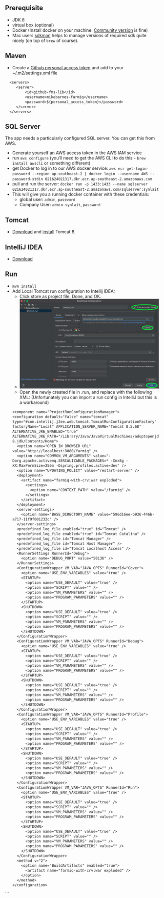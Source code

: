 ## Prerequisite
 - JDK 8
 - virtual box (optional)
 - Docker (Install docker on your machine. [Community version](https://docs.docker.com/install/) is fine)
 - Mac users [sdkman](https://sdkman.io/sdks) helps to manage versions of required sdk quite nicely (on top of `brew` of course). 
 
 ## Maven 
 - Create a [Github personal access token](https://docs.github.com/en/github/authenticating-to-github/keeping-your-account-and-data-secure/creating-a-personal-access-token) and add to your ~/.m2/settings.xml file 
  
 ```
   <servers>
      <server>
          <id>github-fms-lib</id>
          <username>mikebarnes-farmiq</username>
          <password>${personal_access_token}</password>
      </server>
   </servers>
 ```

## SQL Server
The app needs a particularly configured SQL server. You can get this from AWS.
* Generate yourself an AWS access token in the AWS IAM service
* run `aws configure` (you'll need to get the AWS CLI to do this - `brew install awscli` or something different)
* get Docker to log in to our AWS docker service: `aws ecr get-login-password --region ap-southeast-2 | docker login --username AWS --password-stdin 021624021317.dkr.ecr.ap-southeast-2.amazonaws.com`
* pull and run the server: `docker run -p 1433:1433 --name sqlserver 021624021317.dkr.ecr.ap-southeast-2.amazonaws.com/sqlserver:synlait`
* This will give you a running docker container with these credentials:
  * global user: `admin`, `password`
  * Company User: `admin-synlait`, `password`
  
## Tomcat
- [Download](https://apache.inspire.net.nz/tomcat/tomcat-8/v8.5.68/bin/apache-tomcat-8.5.68.tar.gz) and [install](https://codingexplained.com/dev-ops/mac/installing-tomcat-8-os-x-yosemite) Tomcat 8.

## IntelliJ IDEA

- [Download](https://www.jetbrains.com/idea/download)

## Run

- ```mvn install```
- Add Local Tomcat run configuration to Intellij IDEA:
  - Click store as project file, Done, and OK. 
  - ![store_as_project_file](images/store_as_project_file.png?raw=true "store_as_project_file")
  - Open the newly created file in .run, and replace with the following XML: (Unfortunately you can import a run config in IntelliJ but this is a workaround)
  ```
  <component name="ProjectRunConfigurationManager">
  <configuration default="false" name="tomcat" type="#com.intellij.j2ee.web.tomcat.TomcatRunConfigurationFactory" factoryName="Local" APPLICATION_SERVER_NAME="Tomcat 8.5.68" ALTERNATIVE_JRE_ENABLED="true" ALTERNATIVE_JRE_PATH="/Library/Java/JavaVirtualMachines/adoptopenjdk-8.jdk/Contents/Home">
    <option name="OPEN_IN_BROWSER_URL" value="http://localhost:8080/farmiq" />
    <option name="COMMON_VM_ARGUMENTS" value="-Dorg.apache.activemq.SERIALIZABLE_PACKAGES=* -Xmx8g -XX:MaxPermSize=256m -Dspring.profiles.active=dev" />
    <option name="UPDATING_POLICY" value="restart-server" />
    <deployment>
      <artifact name="farmiq-with-crv:war exploded">
        <settings>
          <option name="CONTEXT_PATH" value="/farmiq" />
        </settings>
      </artifact>
    </deployment>
    <server-settings>
      <option name="BASE_DIRECTORY_NAME" value="596d16ee-b936-446b-a717-11f9f001232c" />
    </server-settings>
    <predefined_log_file enabled="true" id="Tomcat" />
    <predefined_log_file enabled="true" id="Tomcat Catalina" />
    <predefined_log_file id="Tomcat Manager" />
    <predefined_log_file id="Tomcat Host Manager" />
    <predefined_log_file id="Tomcat Localhost Access" />
    <RunnerSettings RunnerId="Debug">
      <option name="DEBUG_PORT" value="50136" />
    </RunnerSettings>
    <ConfigurationWrapper VM_VAR="JAVA_OPTS" RunnerId="Cover">
      <option name="USE_ENV_VARIABLES" value="true" />
      <STARTUP>
        <option name="USE_DEFAULT" value="true" />
        <option name="SCRIPT" value="" />
        <option name="VM_PARAMETERS" value="" />
        <option name="PROGRAM_PARAMETERS" value="" />
      </STARTUP>
      <SHUTDOWN>
        <option name="USE_DEFAULT" value="true" />
        <option name="SCRIPT" value="" />
        <option name="VM_PARAMETERS" value="" />
        <option name="PROGRAM_PARAMETERS" value="" />
      </SHUTDOWN>
    </ConfigurationWrapper>
    <ConfigurationWrapper VM_VAR="JAVA_OPTS" RunnerId="Debug">
      <option name="USE_ENV_VARIABLES" value="true" />
      <STARTUP>
        <option name="USE_DEFAULT" value="true" />
        <option name="SCRIPT" value="" />
        <option name="VM_PARAMETERS" value="" />
        <option name="PROGRAM_PARAMETERS" value="" />
      </STARTUP>
      <SHUTDOWN>
        <option name="USE_DEFAULT" value="true" />
        <option name="SCRIPT" value="" />
        <option name="VM_PARAMETERS" value="" />
        <option name="PROGRAM_PARAMETERS" value="" />
      </SHUTDOWN>
    </ConfigurationWrapper>
    <ConfigurationWrapper VM_VAR="JAVA_OPTS" RunnerId="Profile">
      <option name="USE_ENV_VARIABLES" value="true" />
      <STARTUP>
        <option name="USE_DEFAULT" value="true" />
        <option name="SCRIPT" value="" />
        <option name="VM_PARAMETERS" value="" />
        <option name="PROGRAM_PARAMETERS" value="" />
      </STARTUP>
      <SHUTDOWN>
        <option name="USE_DEFAULT" value="true" />
        <option name="SCRIPT" value="" />
        <option name="VM_PARAMETERS" value="" />
        <option name="PROGRAM_PARAMETERS" value="" />
      </SHUTDOWN>
    </ConfigurationWrapper>
    <ConfigurationWrapper VM_VAR="JAVA_OPTS" RunnerId="Run">
      <option name="USE_ENV_VARIABLES" value="true" />
      <STARTUP>
        <option name="USE_DEFAULT" value="true" />
        <option name="SCRIPT" value="" />
        <option name="VM_PARAMETERS" value="" />
        <option name="PROGRAM_PARAMETERS" value="" />
      </STARTUP>
      <SHUTDOWN>
        <option name="USE_DEFAULT" value="true" />
        <option name="SCRIPT" value="" />
        <option name="VM_PARAMETERS" value="" />
        <option name="PROGRAM_PARAMETERS" value="" />
      </SHUTDOWN>
    </ConfigurationWrapper>
    <method v="2">
      <option name="BuildArtifacts" enabled="true">
        <artifact name="farmiq-with-crv:war exploded" />
      </option>
    </method>
  </configuration>
</component>
```



  
